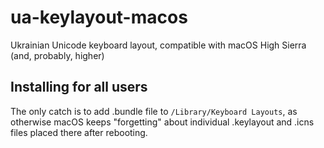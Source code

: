 # ua-keylayout-macos
Ukrainian Unicode keyboard layout, compatible with macOS High Sierra (and, probably, higher)

## Installing for all users
The only catch is to add .bundle file to `/Library/Keyboard Layouts`, as otherwise macOS keeps "forgetting" about individual .keylayout and .icns files placed there after rebooting.
